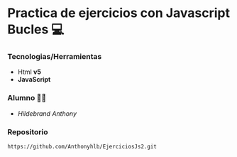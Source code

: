 # **Practica de ejercicios con Javascript Bucles** 💻


### **Tecnologias/Herramientas**
- Html **v5**
- **JavaScript**

### **Alumno** 🙋‍♂️
- *Hildebrand Anthony*

### **Repositorio**
```
https://github.com/Anthonyhlb/EjerciciosJs2.git
```
